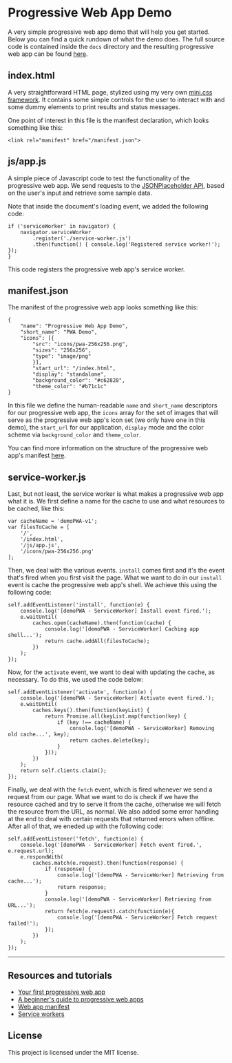# Progressive Web App Demo

A very simple progressive web app demo that will help you get started. Below you can find a quick rundown of what the demo does. The full source code is contained inside the `docs` directory and the resulting progressive web app can be found [here](https://chalarangelo.github.io/pwapp-demo/).

## index.html

A very straightforward HTML page, stylized using my very own [mini.css framework](https://github.com/Chalarangelo/mini.css). It contains some simple controls for the user to interact with and some dummy elements to print results and status messages.

One point of interest in this file is the manifest declaration, which looks something like this:

```
<link rel="manifest" href="/manifest.json">
```

## js/app.js

A simple piece of Javascript code to test the functionality of the progressive web app. We send requests to the [JSONPlaceholder API](https://jsonplaceholder.typicode.com/), based on the user's input and retrieve some sample data.

Note that inside the document's loading event, we added the following code:

```
if ('serviceWorker' in navigator) {
	navigator.serviceWorker
		.register('./service-worker.js')
		.then(function() { console.log('Registered service worker!'); });
}
```

This code registers the progressive web app's service worker.

## manifest.json

The manifest of the progressive web app looks something like this:

```
{
 	"name": "Progressive Web App Demo",
	"short_name": "PWA Demo",
	"icons": [{
		"src": "icons/pwa-256x256.png",
		"sizes": "256x256",
		"type": "image/png"
		}],
		"start_url": "/index.html",
		"display": "standalone",
		"background_color": "#c62828",
		"theme_color": "#b71c1c"
}
```

In this file we define the human-readable `name` and `short_name` descriptors for our progressive web app, the `icons` array for the set of images that will serve as the progressive web app's icon set (we only have one in this demo), the `start_url` for our application, `display` mode and the color scheme via `background_color` and `theme_color`.

You can find more information on the structure of the progressive web app's manifest [here](https://w3c.github.io/manifest/).

## service-worker.js

Last, but not least, the service worker is what makes a progressive web app what it is. We first define a name for the cache to use and what resources to be cached, like this:

```
var cacheName = 'demoPWA-v1';
var filesToCache = [
	'/',
	'/index.html',
	'/js/app.js',
	'/icons/pwa-256x256.png'
];
```

Then, we deal with the various events. `install` comes first and it's the event that's fired when you first visit the page. What we want to do in our `install` event is cache the progressive web app's shell. We achieve this using the following code:

```
self.addEventListener('install', function(e) {
	console.log('[demoPWA - ServiceWorker] Install event fired.');
	e.waitUntil(
		caches.open(cacheName).then(function(cache) {
			console.log('[demoPWA - ServiceWorker] Caching app shell...');
			return cache.addAll(filesToCache);
		})
	);
});
```

Now, for the `activate` event, we want to deal with updating the cache, as necessary. To do this, we used the code below:

```
self.addEventListener('activate', function(e) {
	console.log('[demoPWA - ServiceWorker] Activate event fired.');
	e.waitUntil(
		caches.keys().then(function(keyList) {
			return Promise.all(keyList.map(function(key) {
				if (key !== cacheName) {
					console.log('[demoPWA - ServiceWorker] Removing old cache...', key);
					return caches.delete(key);
				}
			}));
		})
	);
	return self.clients.claim();
});
```

Finally, we deal with the `fetch` event, which is fired whenever we send a request from our page. What we want to do is check if we have the resource cached and try to serve it from the cache, otherwise we will fetch the resource from the URL, as normal. We also added some error handling at the end to deal with certain requests that returned errors when offline. After all of that, we eneded up with the following code:

```
self.addEventListener('fetch', function(e) {
	console.log('[demoPWA - ServiceWorker] Fetch event fired.', e.request.url);
	e.respondWith(
		caches.match(e.request).then(function(response) {
			if (response) {
				console.log('[demoPWA - ServiceWorker] Retrieving from cache...');
				return response;
			}
			console.log('[demoPWA - ServiceWorker] Retrieving from URL...');
			return fetch(e.request).catch(function(e){
				console.log('[demoPWA - ServiceWorker] Fetch request failed!');
			});
		})
	);
});
```

---

## Resources and tutorials

- [Your first progressive web app](https://developers.google.com/web/fundamentals/getting-started/codelabs/your-first-pwapp/)
- [A beginner's guide to progressive web apps](https://www.smashingmagazine.com/2016/08/a-beginners-guide-to-progressive-web-apps/)
- [Web app manifest](https://w3c.github.io/manifest/)
- [Service workers](https://www.w3.org/TR/service-workers/)

## License

This project is licensed under the MIT license.
